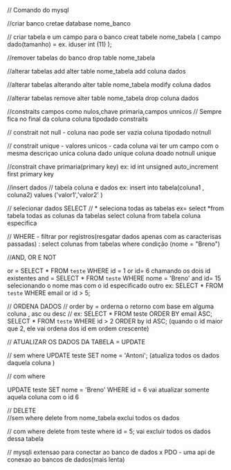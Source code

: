 // Comando do mysql 

//criar banco
cretae database nome_banco

// criar tabela e um campo para o banco
creat tabele nome_tabela (
    campo dado(tamanho) = 
    ex. iduser int (11)
    );

//remover tabelas do banco
drop table nome_tabela


//alterar tabelas add
alter table nome_tabela
add coluna dados

//alterar tabelas alterando
alter table nome_tabela
modify coluna dados

//alterar tabelas remove
alter table nome_tabela
drop coluna dados


//constraits campos como nulos,chave primaria,campos unnicos
// Sempre fica no final da coluna 
coluna tipodado constraits

// constrait not null - coluna nao pode ser vazia
    coluna tipodado notnull

// constrait  unique - valores unicos - cada coluna vai ter um campo com o mesma descriçao unica
    coluna dado unique
    coluna doado notnull unique    

//constrait chave primaria(primary key)
ex: id int unsigned auto_increment first primary key



//insert dados 
//  tabela coluna e dados
ex: insert into tabela(coluna1 , coluna2) values ('valor1','valor2' )

// selecionar dados SELECT
// * seleciona todas as tabelas
ex= select *from tabela todas as colunas da tabelas 
select coluna from tabela coluna especifica  

//  WHERE - filtrar por registros(resgatar dados apenas com as caracterisas passadas)
: select colunas from tabelas where condição (nome = "Breno")


//AND, OR E NOT

or = SELECT * FROM `teste` WHERE id = 1 or id= 6 chamando os dois id existentes
and = SELECT * FROM `teste` WHERE nome = 'Breno' and id= 15 selecionando o nome mas com o id especificado
outro ex: SELECT * FROM `teste` WHERE email or id > 5;

// ORDENA DADOS
// order by = orderna o retorno com base em alguma coluna , asc ou desc 
// ex: SELECT * FROM teste ORDER BY email ASC;
SELECT * FROM `teste` WHERE id > 2 ORDER by id ASC; (quando o id maior que 2, ele vai ordena dos id em ordem crescente)


// ATUALIZAR OS DADOS DA TABELA = UPDATE

// sem where 
UPDATE teste SET nome = 'Antoni'; (atualiza todos os dados daquela coluna )

// com where

UPDATE teste SET nome = 'Breno' WHERE id = 6 vai atualizar somente aquela coluna com o id 6

// DELETE  
//sem where
delete from nome_tabela exclui todos os dados

// com where
delete from teste where id = 5; vai excluir todos os dados dessa tabela




// mysqli extensao para conectar ao banco de dados x PDO - uma api de conexao ao bancos de dados(mais lenta)


 



